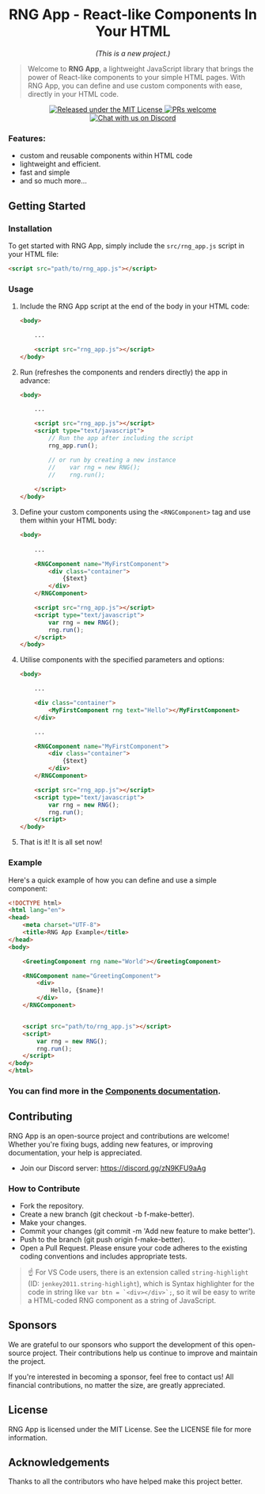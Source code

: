 <h1 align="center">
 RNG App - React-like Components In Your HTML
</h1>

<p align="center">
    <i>(This is a new project.)</i>
    <br>
</p>

> Welcome to **RNG App**, a lightweight JavaScript library
> that brings the power of React-like components to your simple HTML pages.
> With RNG App, you can define and use custom components with ease,
> directly in your HTML code.

<p align="center">
    <a href="https://github.com/princerb/rng-app/blob/master/LICENSE">
    <img src="https://img.shields.io/badge/License-MIT-blue.svg" alt="Released under the MIT License" />
    </a>
    <a href="https://github.com/princerb/rng-app/blob/master/CONTRIBUTING.md">
    <img src="https://img.shields.io/badge/PRs-welcome-brightgreen.svg" alt="PRs welcome" />
    </a>
    <a href="https://discord.gg/zN9KFU9aAg">
    <img src="https://img.shields.io/discord/1243289437404926123?color=5865F2" alt="Chat with us on Discord">
    </a>
</p>


### Features:
- custom and reusable components within HTML code
- lightweight and efficient.
- fast and simple
- and so much more...

## Getting Started

### Installation

To get started with RNG App, simply include the `src/rng_app.js` script in your HTML file:

```html
<script src="path/to/rng_app.js"></script>
```

### Usage
1. Include the RNG App script at the end of the body in your HTML code:
    ```html
    <body>

        ...

        <script src="rng_app.js"></script>
    </body>
    ```

2. Run (refreshes the components and renders directly) the app in advance:
    ```html
    <body>

        ...

        <script src="rng_app.js"></script>
        <script type="text/javascript">
            // Run the app after including the script
            rng_app.run();

            // or run by creating a new instance
            //    var rng = new RNG();
            //    rng.run();
            
        </script>
    </body>
    ```

3. Define your custom components using the `<RNGComponent>` tag and use them within your HTML body:


    ```html
    <body>
        
        ...

        <RNGComponent name="MyFirstComponent">
            <div class="container">
                {$text}
            </div>
        </RNGComponent>

        <script src="rng_app.js"></script>
        <script type="text/javascript">
            var rng = new RNG();
            rng.run();
        </script>
    </body>
    ```

4. Utilise components with the specified parameters and options:

    ```html
    <body>

        ...

        <div class="container">
            <MyFirstComponent rng text="Hello"></MyFirstComponent>
        </div>

        ...

        <RNGComponent name="MyFirstComponent">
            <div class="container">
                {$text}
            </div>
        </RNGComponent>

        <script src="rng_app.js"></script>
        <script type="text/javascript">
            var rng = new RNG();
            rng.run();
        </script>
    </body>
    ```

5. That is it! It is all set now!

### Example
Here's a quick example of how you can define and use a simple component:

```html
<!DOCTYPE html>
<html lang="en">
<head>
    <meta charset="UTF-8">
    <title>RNG App Example</title>
</head>
<body>

    <GreetingComponent rng name="World"></GreetingComponent>

    <RNGComponent name="GreetingComponent">
        <div>
            Hello, {$name}!
        </div>
    </RNGComponent>


    <script src="path/to/rng_app.js"></script>
    <script>
        var rng = new RNG();
        rng.run();
    </script>
</body>
</html>
```

### You can find more in the [Components documentation](/docs/COMPONENTS.md).

## Contributing
RNG App is an open-source project and contributions are welcome! Whether you're fixing bugs, adding new features, or improving documentation, your help is appreciated.

- Join our Discord server: https://discord.gg/zN9KFU9aAg

### How to Contribute
- Fork the repository.
- Create a new branch (git checkout -b f-make-better).
- Make your changes.
- Commit your changes (git commit -m 'Add new feature to make better').
- Push to the branch (git push origin f-make-better).
- Open a Pull Request.
Please ensure your code adheres to the existing coding conventions and includes appropriate tests.

> ☝️ For VS Code users, there is an extension called `string-highlight`
> (ID: `jenkey2011.string-highlight`), which is Syntax highlighter for
> the code in string like ```var btn = `<div></div>`;```, so it wil be
> easy to write a HTML-coded RNG component as a string of JavaScript.

## Sponsors
We are grateful to our sponsors who support the development of this open-source project. Their contributions help us continue to improve and maintain the project.

If you're interested in becoming a sponsor, feel free to contact us! All financial contributions, no matter the size, are greatly appreciated.

## License
RNG App is licensed under the MIT License. See the LICENSE file for more information.

## Acknowledgements
Thanks to all the contributors who have helped make this project better.
